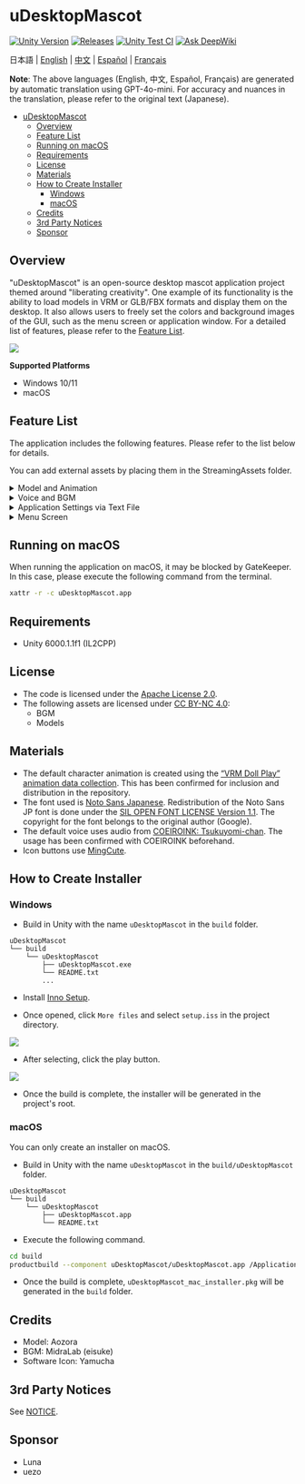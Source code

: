 # uDesktopMascot

[![Unity Version](https://img.shields.io/badge/Unity-6000.0%2B-blueviolet?logo=unity)](https://unity.com/releases/editor/archive)
[![Releases](https://img.shields.io/github/release/MidraLab/uDesktopMascot.svg)](https://github.com/MidraLab/uDesktopMascot/releases)
[![Unity Test CI](https://github.com/MidraLab/uDesktopMascot/actions/workflows/edit-test.yml/badge.svg)](https://github.com/MidraLab/uDesktopMascot/actions/workflows/edit-test.yml)
[![Ask DeepWiki](https://deepwiki.com/badge.svg)](https://deepwiki.com/MidraLab/uDesktopMascot)

日本語 | [English](README_EN.md) | [中文](README_CN.md) | [Español](README_ES.md) | [Français](README_FR.md)

**Note**: The above languages (English, 中文, Español, Français) are generated by automatic translation using GPT-4o-mini. For accuracy and nuances in the translation, please refer to the original text (Japanese).

<!-- TOC -->
* [uDesktopMascot](#udesktopmascot)
  * [Overview](#overview)
  * [Feature List](#feature-list)
  * [Running on macOS](#running-on-macos)
  * [Requirements](#requirements)
  * [License](#license)
  * [Materials](#materials)
  * [How to Create Installer](#how-to-create-installer)
    * [Windows](#windows)
    * [macOS](#macos)
  * [Credits](#credits)
  * [3rd Party Notices](#3rd-party-notices)
  * [Sponsor](#sponsor)
<!-- TOC -->

## Overview

"uDesktopMascot" is an open-source desktop mascot application project themed around "liberating creativity". One example of its functionality is the ability to load models in VRM or GLB/FBX formats and display them on the desktop. It also allows users to freely set the colors and background images of the GUI, such as the menu screen or application window. For a detailed list of features, please refer to the [Feature List](#feature-list).

![](Docs/Image/AppImage.png)

**Supported Platforms**
* Windows 10/11
* macOS

## Feature List

The application includes the following features. Please refer to the list below for details.

You can add external assets by placing them in the StreamingAssets folder.

<details>

<summary>Model and Animation</summary>

* Loads and displays any model file placed in StreamingAssets.
  * Supports VRM (1.x and 0.x) format.
  * Supports GLB/GLTF format (animation not supported).
  * Supports FBX format (note that some models may not load textures correctly and animation is not supported).
    * Textures can be loaded by placing them in StreamingAssets/textures/.
* Adding VRM models through the model selection screen:
  * Add by specifying the path.
  * Add through the file selection dialog.

</details>

<details>

<summary>Voice and BGM</summary>

* Loads and plays sound files placed in StreamingAssets/Voice/. If there are multiple files, they will play randomly.
  * Sound played upon clicking is loaded from sound files placed in StreamingAssets/Voice/Click/.
* Loads and plays music files placed in StreamingAssets/BGM/. If there are multiple files, they will play randomly.
* Adding default voice for the character:
  * The default voice uses audio from [COEIROINK: Tsukuyomi-chan](https://coeiroink.com/character/audio-character/tsukuyomi-chan).
  * Played at application startup, application exit, and upon clicking.

</details>

<details>

<summary>Application Settings via Text File</summary>
You can change the application settings using the application_settings.txt file.

The structure of the setting file is as follows:

```txt
[Character]
ModelPath=default.vrm
TexturePaths=test.png
Scale=3
PositionX=0
PositionY=0
PositionZ=0
RotationX=0
RotationY=0
RotationZ=0

[Sound]
VoiceVolume=1
BGMVolume=0.5
SEVolume=1

[Display]
Opacity=1
AlwaysOnTop=True

[Performance]
TargetFrameRate=60
QualityLevel=2
```

</details>

<details>

<summary>Menu Screen</summary>

* You can set the background image and color of the menu screen.
  * The background image can be loaded from image files placed in StreamingAssets/Menu/. Supported image formats are:
    * PNG
    * JPG (JPEG)
    * BMP
    * GIF (still images)
    * TGA
    * TIFF
  * The background color can be specified using color codes.
* You can access the following functions from the menu screen:
  * Model selection and addition screen
  * AI chat feature
  * LocalWeb feature
  * Application settings
  * Exit application
* By pressing the collapse button on the menu screen, the application can be minimized to the notification area on Windows.
  * The minimized application can be reopened by clicking the icon in the notification area.

</details>

## Running on macOS

When running the application on macOS, it may be blocked by GateKeeper.
In this case, please execute the following command from the terminal.

```sh
xattr -r -c uDesktopMascot.app
```

## Requirements
* Unity 6000.1.1f1 (IL2CPP)

## License
* The code is licensed under the [Apache License 2.0](LICENSE).
* The following assets are licensed under [CC BY-NC 4.0](https://creativecommons.org/licenses/by-nc/4.0/):
  * BGM
  * Models

## Materials
* The default character animation is created using the [“VRM Doll Play” animation data collection](https://fumi2kick.booth.pm/items/1655686). This has been confirmed for inclusion and distribution in the repository.
* The font used is [Noto Sans Japanese](https://fonts.google.com/noto/specimen/Noto+Sans+JP?lang=ja_Jpan). Redistribution of the Noto Sans JP font is done under the [SIL OPEN FONT LICENSE Version 1.1](https://fonts.google.com/noto/specimen/Noto+Sans+JP/license?lang=ja_Jpan). The copyright for the font belongs to the original author (Google).
* The default voice uses audio from [COEIROINK: Tsukuyomi-chan](https://coeiroink.com/character/audio-character/tsukuyomi-chan). The usage has been confirmed with COEIROINK beforehand.
* Icon buttons use [MingCute](https://github.com/MidraLab/MingCute).

## How to Create Installer
### Windows
* Build in Unity with the name `uDesktopMascot` in the `build` folder.
```
uDesktopMascot
└── build
    └── uDesktopMascot
        ├── uDesktopMascot.exe
        └── README.txt
        ...
```

* Install [Inno Setup](https://www.jrsoftware.org/isdl.php).
  
* Once opened, click `More files` and select `setup.iss` in the project directory.
  
![](Docs/Image/SetupIss-1.png)
* After selecting, click the play button.
  
![](Docs/Image/SetupIss-2.png)
* Once the build is complete, the installer will be generated in the project's root.

### macOS
You can only create an installer on macOS.

* Build in Unity with the name `uDesktopMascot` in the `build/uDesktopMascot` folder.
```
uDesktopMascot
└── build
    └── uDesktopMascot
        ├── uDesktopMascot.app
        └── README.txt
```

* Execute the following command.
```sh
cd build
productbuild --component uDesktopMascot/uDesktopMascot.app /Applications ./uDesktopMascot_mac_installer.pkg
```
* Once the build is complete, `uDesktopMascot_mac_installer.pkg` will be generated in the `build` folder.

## Credits
* Model: Aozora
* BGM: MidraLab (eisuke)
* Software Icon: Yamucha

## 3rd Party Notices

See [NOTICE](./NOTICE.md).

## Sponsor
- Luna
- uezo